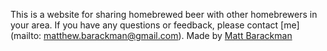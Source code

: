 This is a website for sharing homebrewed beer with other homebrewers in your area. If you have any questions or feedback, please contact [me](mailto: matthew.barackman@gmail.com). Made by [Matt Barackman](http://www.mattbarackman.com)